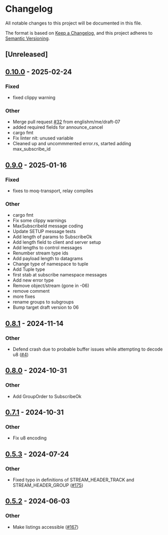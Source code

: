 # Changelog
All notable changes to this project will be documented in this file.

The format is based on [Keep a Changelog](https://keepachangelog.com/en/1.0.0/),
and this project adheres to [Semantic Versioning](https://semver.org/spec/v2.0.0.html).

## [Unreleased]

## [0.10.0](https://github.com/englishm/moq-rs/compare/moq-transport-v0.9.0...moq-transport-v0.10.0) - 2025-02-24

### Fixed

- fixed clippy warning

### Other

- Merge pull request [#32](https://github.com/englishm/moq-rs/pull/32) from englishm/me/draft-07
- added required fields for announce_cancel
- cargo fmt
- Fix linter nit: unused variable
- Cleaned up and uncommmented error.rs, started adding max_subscribe_id

## [0.9.0](https://github.com/englishm/moq-rs/compare/moq-transport-v0.8.1...moq-transport-v0.9.0) - 2025-01-16

### Fixed

- fixes to moq-transport, relay compiles

### Other

- cargo fmt
- Fix some clippy warnings
- MaxSubscribeId message coding
- Update SETUP message tests
- Add length of params to SubscribeOk
- Add length field to client and server setup
- Add lengths to control messages
- Renumber stream type ids
- Add payload length to datagrams
- Change type of namespace to tuple
- Add Tuple type
- first stab at subscribe namespace messages
- Add new error type
- Remove object/stream (gone in -06)
- remove comment
- more fixes
- rename groups to subgroups
- Bump target draft version to 06

## [0.8.1](https://github.com/englishm/moq-rs/compare/moq-transport-v0.8.0...moq-transport-v0.8.1) - 2024-11-14

### Other

- Defend crash due to probable buffer issues while attempting to decode u8 ([#4](https://github.com/englishm/moq-rs/pull/4))

## [0.8.0](https://github.com/englishm/moq-rs/compare/moq-transport-v0.7.1...moq-transport-v0.8.0) - 2024-10-31

### Other

- Add GroupOrder to SubscribeOk

## [0.7.1](https://github.com/englishm/moq-rs/compare/moq-transport-v0.7.0...moq-transport-v0.7.1) - 2024-10-31

### Other

- Fix u8 encoding

## [0.5.3](https://github.com/kixelated/moq-rs/compare/moq-transport-v0.5.2...moq-transport-v0.5.3) - 2024-07-24

### Other
- Fixed typo in definitions of STREAM_HEADER_TRACK and STREAM_HEADER_GROUP ([#175](https://github.com/kixelated/moq-rs/pull/175))

## [0.5.2](https://github.com/kixelated/moq-rs/compare/moq-transport-v0.5.1...moq-transport-v0.5.2) - 2024-06-03

### Other
- Make listings accessible ([#167](https://github.com/kixelated/moq-rs/pull/167))
